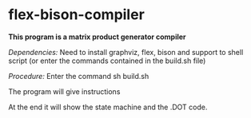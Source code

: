 # flex-bison-compiler


**This program is a matrix product generator compiler**



*Dependencies:*
Need to install graphviz, flex, bison and support to shell script (or enter the commands contained in the build.sh file)


*Procedure:*
Enter the command sh build.sh


The program will give instructions

At the end it will show the state machine and the .DOT code.
